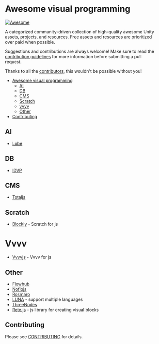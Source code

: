 # Awesome visual programming

[![Awesome](https://cdn.rawgit.com/sindresorhus/awesome/d7305f38d29fed78fa85652e3a63e154dd8e8829/media/badge.svg)](https://github.com/sindresorhus/awesome)

A categorized community-driven collection of high-quality awesome Unity assets, projects, and resources. Free assets and resources are prioritized over paid when possible.

Suggestions and contributions are always welcome! Make sure to read the [contribution guidelines](https://github.com/suenot/awesome-visual-programming/blob/master/CONTRIBUTING.md) for more information before submitting a pull request.

Thanks to all the [contributors](https://github.com/suenot/awesome-visual-programming/graphs/contributors), this wouldn't be possible without you!

- [Awesome visual programming](#awesome-visual-programming)
  - [AI](#ai)
  - [DB](#db)
  - [CMS](#cms)
  - [Scratch](#scratch)
  - [vvvv](#vvvv)
  - [Other](#other)
- [Contributing](#contributing)

## AI

- [Lobe](https://lobe.ai/)

## DB

- [IDVP](https://idvp.io)

## CMS

- [Totaljs](https://www.totaljs.com/flow/)

## Scratch

- [Blockly](https://developers.google.com/blockly/) - Scratch for js

# Vvvv

- [Vvvvjs](http://lab.vvvvjs.com/) - Vvvv for js

## Other

- [Flowhub](https://flowhub.io/)
- [Noflojs](https://noflojs.org/)
- [Rosmaro](https://rosmaro.js.org/)
- [LUNA](https://luna-lang.org/) - support multiple languages
- [ThreeNodes](https://github.com/idflood/ThreeNodes.js)
- [Rete.js](https://rete.js.org/#/docs) - js library for creating visual blocks

## Contributing

Please see [CONTRIBUTING](https://github.com/suenot/awesome-visual-programming/blob/master/CONTRIBUTING.md) for details.
